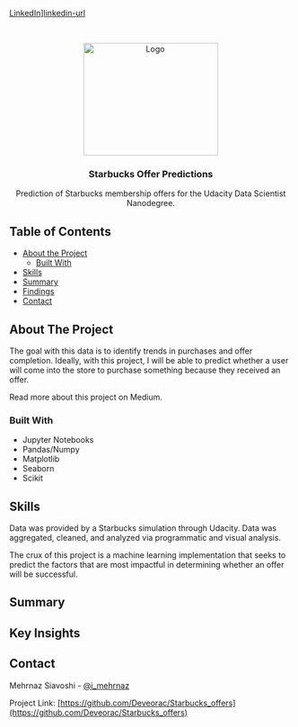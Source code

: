 
[LinkedIn][linkedin-shield]][linkedin-url]



<!-- PROJECT LOGO -->
<br />
<p align="center">
  <a href="https://github.com/Deveorac/Starbucks_offers">
    <img src="https://p0.pikist.com/photos/118/783/mobile-smartphone-technology-coffee.jpg" alt="Logo" width="240" height="200">
  </a>

  <h3 align="center">Starbucks Offer Predictions</h3>

  <p align="center">
     Prediction of Starbucks membership offers for the Udacity Data Scientist Nanodegree.
  </p>
</p>



<!-- TABLE OF CONTENTS -->
## Table of Contents

* [About the Project](#about-the-project)
  * [Built With](#built-with)
* [Skills](#skills)
* [Summary](#summary)
* [Findings](#findings)
* [Contact](#contact)


<!-- ABOUT THE PROJECT -->
## About The Project

The goal with this data is to identify trends in purchases and offer completion. Ideally, with this project, I will be able to predict whether a user will come into the store to purchase something because they received an offer.  

Read more about this project on Medium. 

### Built With

* Jupyter Notebooks
* Pandas/Numpy
* Matplotlib
* Seaborn
* Scikit


<!-- SKILLS -->
## Skills

Data was provided by a Starbucks simulation through Udacity. Data was aggregated, cleaned, and analyzed via programmatic and visual analysis. 

The crux of this project is a machine learning implementation that seeks to predict the factors that are most impactful in determining whether an offer will be successful. 

<!-- SUMMARY -->
## Summary



<!-- FINDINGS -->
## Key Insights



<!-- CONTACT -->
## Contact

Mehrnaz Siavoshi - [@i_mehrnaz](https://twitter.com/i_mehrnaz)

Project Link: [https://github.com/Deveorac/Starbucks_offers](https://github.com/Deveorac/Starbucks_offers)








<!-- MARKDOWN LINKS & IMAGES -->
<!-- https://www.markdownguide.org/basic-syntax/#reference-style-links -->
[contributors-shield]: https://img.shields.io/github/contributors/othneildrew/Best-README-Template.svg?style=flat-square
[contributors-url]: https://github.com/othneildrew/Best-README-Template/graphs/contributors
[forks-shield]: https://img.shields.io/github/forks/othneildrew/Best-README-Template.svg?style=flat-square
[forks-url]: https://github.com/othneildrew/Best-README-Template/network/members
[stars-shield]: https://img.shields.io/github/stars/othneildrew/Best-README-Template.svg?style=flat-square
[stars-url]: https://github.com/othneildrew/Best-README-Template/stargazers
[issues-shield]: https://img.shields.io/github/issues/othneildrew/Best-README-Template.svg?style=flat-square
[issues-url]: https://github.com/othneildrew/Best-README-Template/issues
[license-shield]: https://img.shields.io/github/license/othneildrew/Best-README-Template.svg?style=flat-square
[license-url]: https://github.com/othneildrew/Best-README-Template/blob/master/LICENSE.txt
[linkedin-shield]: https://img.shields.io/badge/-LinkedIn-black.svg?style=flat-square&logo=linkedin&colorB=555
[linkedin-url]: hhttps://www.linkedin.com/in/mehrnazsiavoshi/
[product-screenshot]: images/screenshot.png
